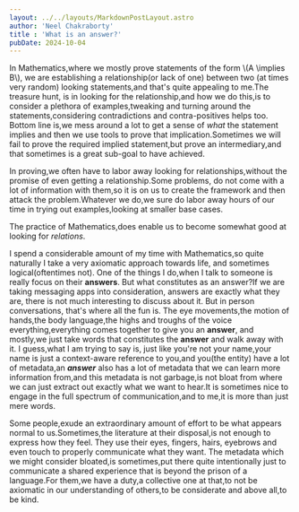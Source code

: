 ```yaml
---
layout: ../../layouts/MarkdownPostLayout.astro
author: 'Neel Chakraborty'
title : 'What is an answer?'
pubDate: 2024-10-04
---
```


In Mathematics,where we mostly prove statements of the form 
\\(A \implies B\\), we are establishing a relationship(or lack of one) between two (at times very random) looking statements,and that's quite appealing to me.The treasure hunt, is in looking for the relationship,and how we do this,is to consider a plethora of examples,tweaking and turning around the statements,considering contradictions and contra-positives helps too. Bottom line is,we mess around a lot to get a sense of _what_ the statement implies and then we use tools to prove that implication.Sometimes we will fail to prove the required implied statement,but prove an intermediary,and that sometimes is a great sub-goal to have achieved. 

In proving,we often have to labor away looking for relationships,without the promise of even getting a relationship.Some problems, do not come with a lot of information with them,so it is on us to create the framework and then attack the problem.Whatever we do,we sure do labor away hours of our time in trying out examples,looking at smaller base cases. 

The practice of Mathematics,does enable us to become somewhat good at looking for _relations_. 

I spend a considerable amount of my time with Mathematics,so quite naturally I take a very axiomatic approach towards life, and sometimes logical(oftentimes not). One of the things I do,when I talk to someone is really focus on their **answers**. But what constitutes as an answer?If we are taking messaging apps into consideration, answers are exactly what they are, there is not much interesting to discuss about it. But in person conversations, that's where all the fun is. The eye movements,the motion of hands,the body language,the highs and troughs of the voice everything,everything comes together to give you an **answer**, and mostly,we just take words that constitutes the **answer** and walk away with it.
I guess,what I am trying to say is, just like you're not your name,your name is just a context-aware reference to you,and you(the entity) have a lot of metadata,an **_answer_** also has a lot of metadata that we can learn more information from,and this metadata is not garbage,is not bloat from where we can just extract out exactly what we want to hear.It is sometimes nice to engage in the full spectrum of communication,and to me,it is more than just mere words. 

Some people,exude an extraordinary amount of effort to be what appears normal to us.Sometimes,the literature at their disposal,is not enough to express how they feel. They use their eyes, fingers, hairs, eyebrows and even touch to properly communicate what they want. The metadata which we might consider bloated,is sometimes,put there quite intentionally just to communicate a shared experience that is beyond the prison of a language.For them,we have a duty,a collective one at that,to not be axiomatic in our understanding of others,to be considerate and above all,to be kind. 


